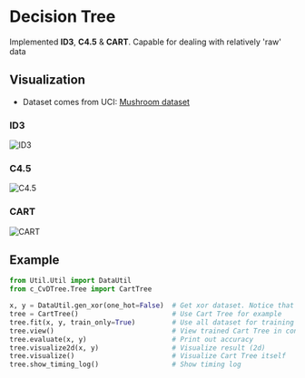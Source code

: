 # Decision Tree
Implemented **ID3**, **C4.5** & **CART**. Capable for dealing with relatively 'raw' data

## Visualization
+ Dataset comes from UCI: [Mushroom dataset](http://archive.ics.uci.edu/ml/datasets/Mushroom)

### ID3
![ID3](http://oph1aen4o.bkt.clouddn.com/18-1-30/99814955.jpg)

### C4.5
![C4.5](http://oph1aen4o.bkt.clouddn.com/18-1-30/48437221.jpg)

### CART
![CART](http://oph1aen4o.bkt.clouddn.com/18-1-30/32419745.jpg)

## Example
```python
from Util.Util import DataUtil
from c_CvDTree.Tree import CartTree

x, y = DataUtil.gen_xor(one_hot=False)  # Get xor dataset. Notice that y should not be one-hot
tree = CartTree()                       # Use Cart Tree for example
tree.fit(x, y, train_only=True)         # Use all dataset for training
tree.view()                             # View trained Cart Tree in console
tree.evaluate(x, y)                     # Print out accuracy 
tree.visualize2d(x, y)                  # Visualize result (2d)
tree.visualize()                        # Visualize Cart Tree itself
tree.show_timing_log()                  # Show timing log
```
